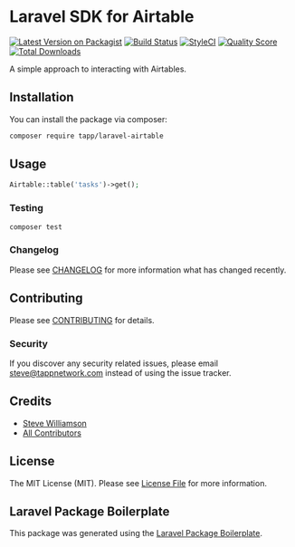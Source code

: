 # Laravel SDK for Airtable

[![Latest Version on Packagist](https://img.shields.io/packagist/v/tapp/laravel-airtable.svg?style=flat-square)](https://packagist.org/packages/tapp/laravel-airtable)
[![Build Status](https://img.shields.io/travis/tapp/laravel-airtable/master.svg?style=flat-square)](https://travis-ci.org/tapp/laravel-airtable)
[![StyleCI](https://github.styleci.io/repos/172130876/shield?branch=master)](https://github.styleci.io/repos/172130876)
[![Quality Score](https://img.shields.io/scrutinizer/g/tapp/laravel-airtable.svg?style=flat-square)](https://scrutinizer-ci.com/g/tapp/laravel-airtable)
[![Total Downloads](https://img.shields.io/packagist/dt/tapp/laravel-airtable.svg?style=flat-square)](https://packagist.org/packages/tapp/laravel-airtable)

A simple approach to interacting with Airtables.

## Installation

You can install the package via composer:

```bash
composer require tapp/laravel-airtable
```

## Usage

``` php
Airtable::table('tasks')->get();
```

### Testing

``` bash
composer test
```

### Changelog

Please see [CHANGELOG](CHANGELOG.md) for more information what has changed recently.

## Contributing

Please see [CONTRIBUTING](CONTRIBUTING.md) for details.

### Security

If you discover any security related issues, please email steve@tappnetwork.com instead of using the issue tracker.

## Credits

- [Steve Williamson](https://github.com/tapp)
- [All Contributors](../../contributors)

## License

The MIT License (MIT). Please see [License File](LICENSE.md) for more information.

## Laravel Package Boilerplate

This package was generated using the [Laravel Package Boilerplate](https://laravelpackageboilerplate.com).
